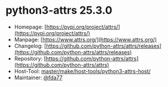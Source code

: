 # python3-attrs 25.3.0
 - Homepage: [https://pypi.org/project/attrs/](https://pypi.org/project/attrs/)
 - Manpage: [https://www.attrs.org/](https://www.attrs.org/)
 - Changelog: [https://github.com/python-attrs/attrs/releases](https://github.com/python-attrs/attrs/releases)
 - Repository: [https://github.com/python-attrs/attrs](https://github.com/python-attrs/attrs)
 - Host-Tool: [master/make/host-tools/python3-attrs-host/](https://github.com/Freetz-NG/freetz-ng/tree/master/make/host-tools/python3-attrs-host/)
 - Maintainer: [@fda77](https://github.com/fda77)


